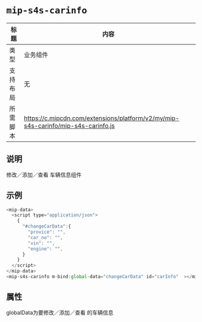 # `mip-s4s-carinfo`

标题|内容
----|----
类型|业务组件
支持布局|无
所需脚本|https://c.mipcdn.com/extensions/platform/v2/my/mip-s4s-carinfo/mip-s4s-carinfo.js

## 说明

修改／添加／查看 车辆信息组件

## 示例

```js
<mip-data>
  <script type="application/json">
    {
      "#changeCarData":{
        "provice": "",
        "car_no": "",
        "vin": "",
        "engine": "",
      }
    }
  </script>
</mip-data>
<mip-s4s-carinfo m-bind:global-data="changeCarData" id="carInfo"  ></mip-s4s-carinfo>
```
## 属性

globalData为要修改／添加／查看 的车辆信息
